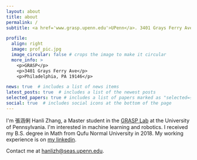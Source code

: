 ```yaml
---
layout: about
title: about
permalink: /
subtitle: <a href='www.grasp.upenn.edu'>UPenn</a>. 3401 Grays Ferry Ave. (610)909-9485.

profile:
  align: right
  image: prof_pic.jpg
  image_circular: false # crops the image to make it circular
  more_info: >
    <p>GRASP</p>
    <p>3401 Grays Ferry Ave</p>
    <p>Philadelphia, PA 19146</p>

news: true  # includes a list of news items
latest_posts: true  # includes a list of the newest posts
selected_papers: true # includes a list of papers marked as "selected={true}"
social: true  # includes social icons at the bottom of the page
---
```


I'm 張涵俐 Hanli Zhang, a Master student in the [GRASP Lab](https://www.grasp.upenn.edu/) at the University of Pennsylvania. I'm interested in machine learning and robotics. I received my B.S. degree in Math from Qufu Normal University in 2018. My working experience is on [my linkedin](https://www.linkedin.com/in/hanli-zhang).

Contact me at [hanlizh@seas.upenn.edu](mailto:hanlizh@seas.upenn.edu).

<!-- 
Write your biography here. Tell the world about yourself. Link to your favorite [subreddit](http://reddit.com). You can put a picture in, too. The code is already in, just name your picture `prof_pic.jpg` and put it in the `img/` folder.

Put your address / P.O. box / other info right below your picture. You can also disable any of these elements by editing `profile` property of the YAML header of your `_pages/about.md`. Edit `_bibliography/papers.bib` and Jekyll will render your [publications page](/al-folio/publications/) automatically.

Link to your social media connections, too. This theme is set up to use [Font Awesome icons](https://fontawesome.com/) and [Academicons](https://jpswalsh.github.io/academicons/), like the ones below. Add your Facebook, Twitter, LinkedIn, Google Scholar, or just disable all of them. -->